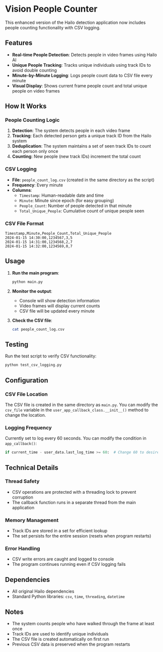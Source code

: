 # Vision People Counter

This enhanced version of the Hailo detection application now includes people counting functionality with CSV logging.

## Features

- **Real-time People Detection**: Detects people in video frames using Hailo AI
- **Unique People Tracking**: Tracks unique individuals using track IDs to avoid double counting
- **Minute-by-Minute Logging**: Logs people count data to CSV file every minute
- **Visual Display**: Shows current frame people count and total unique people on video frames

## How It Works

### People Counting Logic
1. **Detection**: The system detects people in each video frame
2. **Tracking**: Each detected person gets a unique track ID from the Hailo system
3. **Deduplication**: The system maintains a set of seen track IDs to count each person only once
4. **Counting**: New people (new track IDs) increment the total count

### CSV Logging
- **File**: `people_count_log.csv` (created in the same directory as the script)
- **Frequency**: Every minute
- **Columns**:
  - `Timestamp`: Human-readable date and time
  - `Minute`: Minute since epoch (for easy grouping)
  - `People_Count`: Number of people detected in that minute
  - `Total_Unique_People`: Cumulative count of unique people seen

### CSV File Format
```csv
Timestamp,Minute,People_Count,Total_Unique_People
2024-01-15 14:30:00,1234567,3,5
2024-01-15 14:31:00,1234568,2,7
2024-01-15 14:32:00,1234569,0,7
```

## Usage

1. **Run the main program**:
   ```bash
   python main.py
   ```

2. **Monitor the output**:
   - Console will show detection information
   - Video frames will display current counts
   - CSV file will be updated every minute

3. **Check the CSV file**:
   ```bash
   cat people_count_log.csv
   ```

## Testing

Run the test script to verify CSV functionality:
```bash
python test_csv_logging.py
```

## Configuration

### CSV File Location
The CSV file is created in the same directory as `main.py`. You can modify the `csv_file` variable in the `user_app_callback_class.__init__()` method to change the location.

### Logging Frequency
Currently set to log every 60 seconds. You can modify the condition in `app_callback()`:
```python
if current_time - user_data.last_log_time >= 60:  # Change 60 to desired seconds
```

## Technical Details

### Thread Safety
- CSV operations are protected with a threading lock to prevent corruption
- The callback function runs in a separate thread from the main application

### Memory Management
- Track IDs are stored in a set for efficient lookup
- The set persists for the entire session (resets when program restarts)

### Error Handling
- CSV write errors are caught and logged to console
- The program continues running even if CSV logging fails

## Dependencies

- All original Hailo dependencies
- Standard Python libraries: `csv`, `time`, `threading`, `datetime`

## Notes

- The system counts people who have walked through the frame at least once
- Track IDs are used to identify unique individuals
- The CSV file is created automatically on first run
- Previous CSV data is preserved when the program restarts 